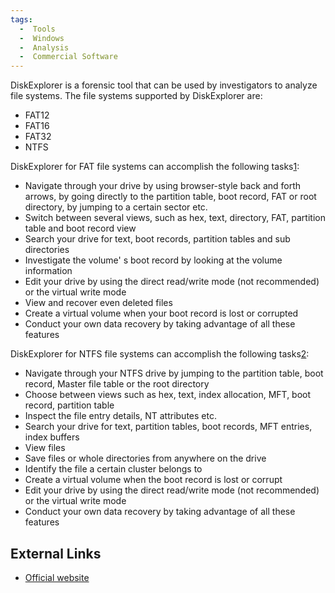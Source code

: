 ```yaml
---
tags:
  -  Tools
  -  Windows
  -  Analysis
  -  Commercial Software  
---
```

DiskExplorer is a forensic tool that can be used by investigators to
analyze file systems. The file systems supported by DiskExplorer are:

- FAT12
- FAT16
- FAT32
- NTFS

DiskExplorer for FAT file systems can accomplish the following
tasks[1](http://www.runtime.org/diskexpl.htm):

- Navigate through your drive by using browser-style back and forth
  arrows, by going directly to the partition table, boot record, FAT or
  root directory, by jumping to a certain sector etc.
- Switch between several views, such as hex, text, directory, FAT,
  partition table and boot record view
- Search your drive for text, boot records, partition tables and sub
  directories
- Investigate the volume' s boot record by looking at the volume
  information
- Edit your drive by using the direct read/write mode (not recommended)
  or the virtual write mode
- View and recover even deleted files
- Create a virtual volume when your boot record is lost or corrupted
- Conduct your own data recovery by taking advantage of all these
  features

DiskExplorer for NTFS file systems can accomplish the following
tasks[2](http://www.runtime.org/diskexpl.htm):

- Navigate through your NTFS drive by jumping to the partition table,
  boot record, Master file table or the root directory
- Choose between views such as hex, text, index allocation, MFT, boot
  record, partition table
- Inspect the file entry details, NT attributes etc.
- Search your drive for text, partition tables, boot records, MFT
  entries, index buffers
- View files
- Save files or whole directories from anywhere on the drive
- Identify the file a certain cluster belongs to
- Create a virtual volume when the boot record is lost or corrupt
- Edit your drive by using the direct read/write mode (not recommended)
  or the virtual write mode
- Conduct your own data recovery by taking advantage of all these
  features

## External Links

- [Official website](http://www.runtime.org/diskexpl.htm)